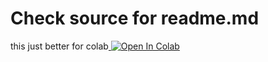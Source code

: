 # Check source for readme.md
this just better for colab<a target="_blank" href="https://colab.research.google.com/github/lufy20106/PokeGrinder-hm-/blob/master/assets/PokeGrinder.ipynb">
  <img src="https://colab.research.google.com/assets/colab-badge.svg" alt="Open In Colab"/>
</a>
